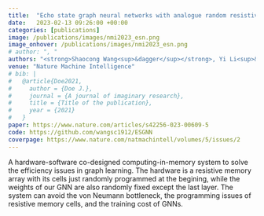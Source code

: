```yaml
---
title:  "Echo state graph neural networks with analogue random resistive memory arrays"
date:   2023-02-13 09:26:00 +00:00
categories: [publications]
image: /publications/images/nmi2023_esn.png
image_onhover: /publications/images/nmi2023_esn.png
# author: ", "
authors: "<strong>Shaocong Wang<sup>&dagger</sup></strong>, Yi Li<sup>&dagger</sup>, Dingchen Wang, Woyu Zhang, Xi Chen, Danian Dong, Songqi Wang, Xumeng Zhang, Peng Lin, Claudio Gallicchio, Xiaoxin Xu, Qi Liu, Kwang-Ting Cheng, Zhongrui Wang*, Dashan Shang*, Ming Liu"
venue: "Nature Machine Intelligence"
# bib: |
#   @article{Doe2021,
#     author = {Doe J.},
#     journal = {A journal of imaginary research},
#     title = {Title of the publication},
#     year = {2021}
#   }
paper: https://www.nature.com/articles/s42256-023-00609-5 
code: https://github.com/wangsc1912/ESGNN
coverpage: https://www.nature.com/natmachintell/volumes/5/issues/2
---
```


A hardware-software co-designed computing-in-memory system to solve the efficiency issues in graph learning. The hardware is a resistive memory array with its cells just randomly programmed at the begining, while the weights of our GNN are also randomly fixed except the last layer. The system can avoid the von Neumann bottleneck, the programming issues of resistive memory cells, and the training cost of GNNs.